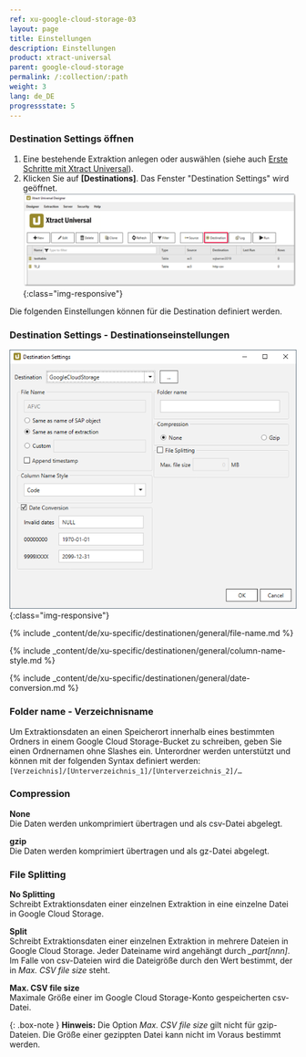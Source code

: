 ```yaml
---
ref: xu-google-cloud-storage-03
layout: page
title: Einstellungen
description: Einstellungen
product: xtract-universal
parent: google-cloud-storage
permalink: /:collection/:path
weight: 3
lang: de_DE
progressstate: 5
---
```


### Destination Settings öffnen
1. Eine bestehende Extraktion anlegen oder auswählen (siehe auch [Erste Schritte mit Xtract Universal](../../erste-schritte/eine-neue-extraktion-anlegen)).
2. Klicken Sie auf **[Destinations]**. Das Fenster "Destination Settings" wird geöffnet.
![Destination-settings](/img/content/xu/xu_designer_destination.png){:class="img-responsive"}

Die folgenden Einstellungen können für die Destination definiert werden. 

### Destination Settings - Destinationseinstellungen

![xu-google-cloud-dest-01](/img/content/xu/googlecloudstorage/xu-google-cloud-dest-01.png){:class="img-responsive"}

{% include _content/de/xu-specific/destinationen/general/file-name.md %}

{% include _content/de/xu-specific/destinationen/general/column-name-style.md %}

{% include _content/de/xu-specific/destinationen/general/date-conversion.md %}

### Folder name - Verzeichnisname

Um Extraktionsdaten an einen Speicherort innerhalb eines bestimmten Ordners in einem Google Cloud Storage-Bucket zu schreiben, geben Sie einen Ordnernamen ohne Slashes ein.
Unterordner werden unterstützt und können mit der folgenden Syntax definiert werden: 
`[Verzeichnis]/[Unterverzeichnis_1]/[Unterverzeichnis_2]/…`

### Compression

**None**<br>
Die Daten werden unkomprimiert übertragen und als csv-Datei abgelegt.

**gzip**<br>
Die Daten werden komprimiert übertragen und  als gz-Datei abgelegt. 

### File Splitting

**No Splitting**<br>
Schreibt Extraktionsdaten einer einzelnen Extraktion in eine einzelne Datei in Google Cloud Storage.

**Split**<br>
Schreibt Extraktionsdaten einer einzelnen Extraktion in mehrere Dateien in Google Cloud Storage. Jeder Dateiname wird angehängt durch *_part[nnn]*. <br> Im Falle von csv-Dateien wird die Dateigröße durch den Wert bestimmt, der in *Max. CSV file size* steht.

**Max. CSV file size** <br>
Maximale Größe einer im Google Cloud Storage-Konto gespeicherten csv-Datei. 

{: .box-note }
**Hinweis:** Die Option *Max. CSV file size* gilt nicht für gzip-Dateien. Die Größe einer gezippten Datei kann nicht im Voraus bestimmt werden.
